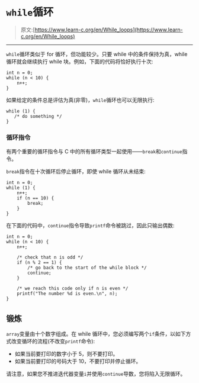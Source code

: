 # `while`循环

> 原文:[https://www.learn-c.org/en/While_loops](https://www.learn-c.org/en/While_loops)

* * *

`while`循环类似于 for 循环，但功能较少。只要 while 中的条件保持为真，while 循环就会继续执行 while 块。例如，下面的代码将恰好执行十次:

```
int n = 0;
while (n < 10) {
    n++;
} 
```

如果给定的条件总是评估为真(非零)，`while`循环也可以无限执行:

```
while (1) {
   /* do something */
} 
```

### 循环指令

有两个重要的循环指令与 C 中的所有循环类型一起使用——`break`和`continue`指令。

`break`指令在十次循环后停止循环，即使 while 循环从未结束:

```
int n = 0;
while (1) {
    n++;
    if (n == 10) {
        break;
    }
} 
```

在下面的代码中，`continue`指令导致`printf`命令被跳过，因此只输出偶数:

```
int n = 0;
while (n < 10) {
    n++;

    /* check that n is odd */
    if (n % 2 == 1) {
        /* go back to the start of the while block */
        continue;
    }

    /* we reach this code only if n is even */
    printf("The number %d is even.\n", n);
} 
```

## 锻炼

`array`变量由十个数字组成。在 while 循环中，您必须编写两个`if`条件，以如下方式改变循环的流程(不改变`printf`命令):

*   如果当前要打印的数字小于 5，则不要打印。
*   如果当前要打印的号码大于 10，不要打印并停止循环。

请注意，如果您不推进迭代器变量`i`并使用`continue`导数，您将陷入无限循环。
